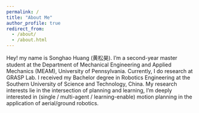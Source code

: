 ```yaml
---
permalink: /
title: "About Me"
author_profile: true
redirect_from: 
  - /about/
  - /about.html
---
```



Hey! my name is Songhao Huang (黄松昊). I’m a second-year master student at the Department of Mechanical Engineering and Applied Mechanics (MEAM), University of Pennsylvania. Currently, I do research at GRASP Lab. I received my Bachelor degree in Robotics Engineering at the Southern University of Science and Technology, China.
My research interests lie in the intersection of planning and learning, I’m deeply interested in (single / multi-agent / learning-enable) motion planning in the application of aerial/ground robotics.



<!-- # News
- 2024.09.01： I have successfully defended my PhD!
- 2024.05.03： It is my great honor to be accepted as a member of the 30-strong cohort of the [**RSS Pioneer Workshop 2024**](https://sites.google.com/view/rsspioneers2024/).
- 2023.12.26： Our paper "MARS-LVIG dataset: A multi-sensor aerial robots SLAM dataset for LiDAR-visual-inertial-GNSS fusion" is accepted for publication in ***International Journal of Robotics Research (IJRR)***[[Link]](https://journals.sagepub.com/doi/10.1177/02783649241227968).
- 2023.09.30: My first-authored paper "Occupancy Grid Mapping without Ray-Casting for High-resolution Sensors" is accepted for publication in ***Transactions on Robotics (TRO)***. [[Link]](https://ieeexplore.ieee.org/document/10286126) -->

<!-- # Featured Publication -->